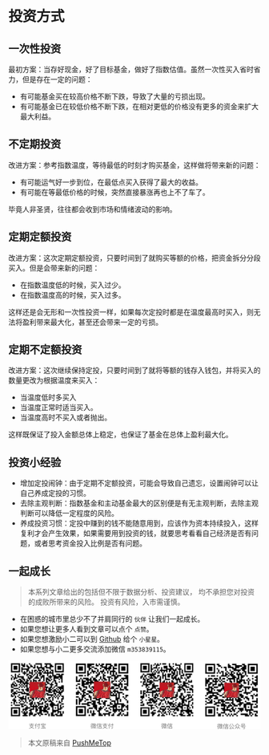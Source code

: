 # 投资方式

## 一次性投资

最初方案：当存好现金，好了目标基金，做好了指数估值。虽然一次性买入省时省力，但是存在一定的问题：

- 有可能基金买在较高价格不断下跌，导致了大量的亏损出现。
- 有可能基金已在较低价格不断下跌，在相对更低的价格没有更多的资金来扩大最大利益。

## 不定期投资

改进方案：参考指数温度，等待最低的时刻才购买基金，这样做将带来新的问题：

- 有可能运气好一步到位，在最低点买入获得了最大的收益。
- 有可能在等最低价格的时候，突然直接暴涨再也上不了车了。

毕竟人非圣贤，往往都会收到市场和情绪波动的影响。

## 定期定额投资

改进方案：这次定期定额投资，只要时间到了就购买等额的价格，把资金拆分分段买入。但是会带来新的问题：

- 在指数温度低的时候，买入过少。
- 在指数温度高的时候，买入过多。

这样还是会无形和一次性投资一样，如果每次定投时都是在温度最高时买入，则无法将盈利带来最大化，甚至还会带来一定的亏损。

## 定期不定额投资

改进方案：这次继续保持定投，只要时间到了就将等额的钱存入钱包，并将买入的数量更改为根据温度来买入：

- 当温度低时多买入
- 当温度正常时适当买入。
- 当温度高时不买入或者抛出。

这样既保证了投入金额总体上稳定，也保证了基金在总体上盈利最大化。

## 投资小经验

- 增加定投闹钟：由于定期不定额投资，可能会导致自己遗忘，设置闹钟可以让自己养成定投的习惯。
- 去除主观判断：指数基金和主动基金最大的区别便是有无主观判断，去除主观判断可以降低一定程度的风险。
- 养成投资习惯：定投中赚到的钱不能随意用到，应该作为资本持续投入，这样复利才会产生效果，如果需要用到投资的钱，就要思考看看自己经济是否有问题，或者思考资金投入比例是否有问题。

## 一起成长

> 本系列文章给出的包括但不限于数据分析、投资建议，
> 均不承担您对投资的成败所带来的风险。
> 投资有风险，入市需谨慎。

- 在困惑的城市里总少不了并肩同行的 `伙伴` 让我们一起成长。
- 如果您想让更多人看到文章可以点个 `点赞`。
- 如果您想激励小二可以到 [Github](https://github.com/pushmetop/personal-financial-planning) 给个 `小星星`。
- 如果您想与小二更多交流添加微信 `m353839115`。

![捐助与联系](https://raw.githubusercontent.com/pushmetop/resource/master/donate/donate.png)

> 本文原稿来自 [PushMeTop](https://github.com/pushmetop)
